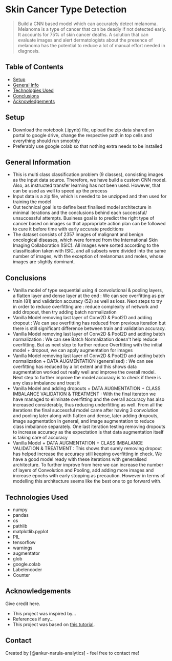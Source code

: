 # Skin Cancer Type Detection
> Build a CNN based model which can accurately detect melanoma. Melanoma is a type of cancer that can be deadly if not detected early. It accounts for 75% of skin cancer deaths. A solution that can evaluate images and alert dermatologists about the presence of melanoma has the potential to reduce a lot of manual effort needed in diagnosis.


## Table of Contents
* [Setup](#setup-information)
* [General Info](#general-information)
* [Technologies Used](#technologies-used)
* [Conclusions](#conclusions)
* [Acknowledgements](#acknowledgements)

<!-- You can include any other section that is pertinent to your problem -->

## Setup
- Download the notebook (.ipynb) file, upload the zip data shared on portal to google drive, change the respective path in top cells and everything should run smoothly
- Preferably use google colab so that nothing extra needs to be installed

## General Information
- This is multi class classification problem (9 classes), consisting images as the input data source. Therefore, we have build a custom CNN model. Also, as instructed transfer learning has not been used. However, that can be used as well to speed up the process
- Input data is a zip file, which is needed to be unzipped and then used for training the model
- Out technical goal is to define best finalised model architecture in minimal iterations and the conclusions behind each successful/ unsuccessful attempts. Business goal is to predict the right type of cancer based on images so that appropriate action plan can be followed to cure it before time with early accurate predcitions
- The dataset consists of 2357 images of malignant and benign oncological diseases, which were formed from the International Skin Imaging Collaboration (ISIC). All images were sorted according to the classification taken with ISIC, and all subsets were divided into the same number of images, with the exception of melanomas and moles, whose images are slightly dominant.

<!-- You don't have to answer all the questions - just the ones relevant to your project. -->

## Conclusions
- Vanilla model of type sequential using 4 convolutional & pooling layers, a flatten layer and dense layer at the end : We can see overfitting as per train (81) and validation accuracy (52) as well as loss. Next steps to try in order to reduce overfitting are : reduce complexity of network and add dropout, then try adding batch normalization
- Vanilla Model removing last layer of Conv2D & Pool2D and adding dropout : We can see overfitting has reduced from previous iteration but there is still significant difference between train and validation accuracy.
- Vanilla Model removing last layer of Conv2D & Pool2D and adding batch normalization : We can see Batch Normalization doesn't help reduce overfitting. But as next step to further reduce Overfitting with the initial model + dropout, we can apply augmentation for images
- Vanilla Model removing last layer of Conv2D & Pool2D and adding batch normalization + DATA AUGMENTATION (generalised) : We can see overfitting has reduced by a lot extent and this shows data augmentation worked out really well and improve the overall model. Next step to further improve the model accuracy is to check if there is any class imbalance and treat it
- Vanilla Model and adding dropouts + DATA AUGMENTATION + CLASS IMBALANCE VALIDATION & TREATMENT : With the final iteraton we have managed to eliminate overfitting and the overall accuracy has also increased considerably, thus reducing underfitting as well. From all the iterations the final successful model came after having 3 convolution and pooling later along with flatten and dense, later adding dropouts, image augmentation in general, and image augmentation to reduce class imbalance separately. One last iteration testing removing dropouts to increase accuracy as the expectation is that data augmentation itself is taking care of accuracy
- Vanilla Model + DATA AUGMENTATION + CLASS IMBALANCE VALIDATION & TREATMENT : This shows that surely removing dropout has helped increase the accuracy still keeping overfitting in check. We have a good model ready with these iterations with generalised architecture. To further improve from here we can increase the number of layers of Convolution and Pooling, add adding more images and increase epochs with early stopping as precaution. However in terms of modelling this architecture seems like the best one to go forward with.

<!-- You don't have to answer all the questions - just the ones relevant to your project. -->


## Technologies Used
- numpy
- pandas
- os
- pathlib
- matplotlib.pyplot
- PIL
- tensorflow
- warnings 
- augmentator
- glob
- google.colab
- Labelencoder
- Counter

<!-- As the libraries versions keep on changing, it is recommended to mention the version of library used in this project -->

## Acknowledgements
Give credit here.
- This project was inspired by...
- References if any...
- This project was based on [this tutorial](https://www.example.com).


## Contact
Created by [@ankur-narula-analytics] - feel free to contact me!


<!-- Optional -->
<!-- ## License -->
<!-- This project is open source and available under the [... License](). -->

<!-- You don't have to include all sections - just the one's relevant to your project -->
